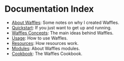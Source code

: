 # Documentation Index

* [About Waffles](about.md): Some notes on why I created Waffles.
* [Quickstart](quickstart.md): If you just want to get up and running.
* [Waffles Concepts](concepts.md): The main ideas behind Waffles.
* [Usage](usage.md): How to use Waffles.
* [Resources](resources.md): How resources work.
* [Modules](modules.md): About Waffles modules.
* [Cookbook](cookbook/): The Waffles Cookbook.

